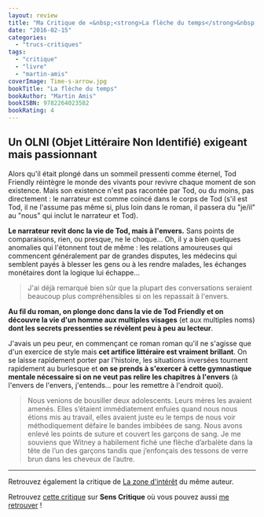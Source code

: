 ```yaml
---
layout: review
title: "Ma Critique de «&nbsp;<strong>La flèche du temps</strong>&nbsp;» de <em>Martin Amis</em>"
date: "2016-02-15"
categories: 
  - "trucs-critiques"
tags: 
  - "critique"
  - "livre"
  - "martin-amis"
coverImage: Time-s-arrow.jpg
bookTitle: "La flèche du temps"
bookAuthor: "Martin Amis"
bookISBN: 9782264023582  
bookRating: 4
---
```


## Un <abbr>OLNI</abbr> (Objet Littéraire Non Identifié) exigeant mais passionnant

Alors qu'il était plongé dans un sommeil pressenti comme éternel, Tod Friendly réintègre le monde des vivants pour revivre chaque moment de son existence. Mais son existence n'est pas racontée par Tod, ou du moins, pas directement : le narrateur est comme coincé dans le corps de Tod (s'il est Tod, il ne l'assume pas même si, plus loin dans le roman, il passera du "je/il" au "nous" qui inclut le narrateur et Tod).

**Le narrateur revit donc la vie de Tod, mais à l'envers.** Sans points de comparaisons, rien, ou presque, ne le choque... Oh, il y a bien quelques anomalies qui l'étonnent tout de même : les relations amoureuses qui commencent généralement par de grandes disputes, les médecins qui semblent payés à blesser les gens ou à les rendre malades, les échanges monétaires dont la logique lui échappe...

<blockquote class="citation">J'ai déjà remarqué bien sûr que la plupart des conversations seraient beaucoup plus compréhensibles si on les repassait à l'envers.</blockquote>

**Au fil du roman, on plonge donc dans la vie de Tod Friendly et on découvre la vie d'un homme aux multiples visages** (et aux multiples noms) **dont les secrets pressenties se révèlent peu à peu au lecteur**.

J'avais un peu peur, en commençant ce roman roman qu'il ne s'agisse que d'un exercice de style mais **cet artifice littéraire est vraiment brillant**. On se laisse rapidement porter par l'histoire, les situations inversées tournent rapidement au burlesque et **on se prends à s'exercer à cette gymnastique mentale nécessaire si on ne veut pas relire les chapitres à l'envers** (à l'envers de l'envers, j'entends... pour les remettre à l'endroit quoi).

<blockquote class="citation">Nous venions de bousiller deux adolescents. Leurs mères les avaient amenés. Elles s’étaient immédiatement enfuies quand nous nous étions mis au travail, elles avaient juste eu le temps de nous voir méthodiquement défaire le bandes imbibées de sang. Nous avons enlevé les points de suture et couvert les garçons de sang. Je me souviens que Witney a habilement fiché une flèche d’arbalète dans la tête de l’un des garçons tandis que j’enfonçais des tessons de verre brun dans les cheveux de l’autre.</blockquote>

* * *

Retrouvez également la critique de [La zone d'intérêt](/2015/10/marivaudage-a-auschwitz/) du même auteur.

Retrouvez [cette critique](http://www.senscritique.com/livre/La_fleche_du_temps/critique/84183142) sur **Sens Critique** où vous pouvez aussi [me retrouver](http://www.senscritique.com/Arnaud_Malon) !
